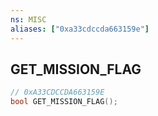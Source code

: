 ```yaml
---
ns: MISC
aliases: ["0xa33cdccda663159e"]
---
```

## GET_MISSION_FLAG

```c
// 0xA33CDCCDA663159E
bool GET_MISSION_FLAG();
```
